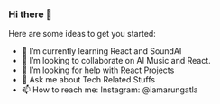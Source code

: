 ### Hi there 👋



Here are some ideas to get you started:

- 🌱 I’m currently learning React and SoundAI
- 👯 I’m looking to collaborate on AI Music and React.
- 🤔 I’m looking for help with React Projects
- 💬 Ask me about Tech Related Stuffs
- 📫 How to reach me: Instagram: @iamarungatla

